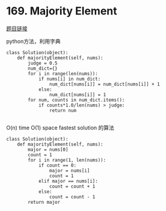 # 169. Majority Element
[题目链接][1]

python方法，利用字典
```
class Solution(object):
    def majorityElement(self, nums):
		judge = 0.5
		num_dict={}
		for i in range(len(nums)):
			if nums[i] in num_dict:
				num_dict[nums[i]] = num_dict[nums[i]] + 1
			else:
				num_dict[nums[i]] = 1
		for num, counts in num_dict.items():
			if counts*1.0/len(nums) > judge: 
				return num
				
```
O(n) time O(1) space fastest solution 的算法
```
class Solution(object):
    def majorityElement(self, nums):
		major = nums[0]
		count = 1
		for i in range(1, len(nums)):
			if count == 0:
				major = nums[i]
				count = 1
			elif major == nums[i]:
				count = count + 1
			else:
				count = count - 1
		return major
			
				
```


  [1]: https://leetcode.com/problems/majority-element/?sort=votes
